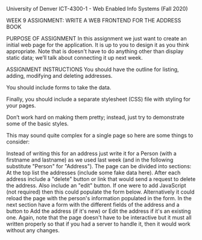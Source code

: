 University of Denver
ICT-4300-1 - Web Enabled Info Systems (Fall 2020)

WEEK 9
ASSIGNMENT: WRITE A WEB FRONTEND FOR THE ADDRESS BOOK

PURPOSE OF ASSIGNMENT
In this assignment we just want to create an initial web page for the application. It is up to you to design it as you think appropriate. Note that is doesn't have to do anything other than display static data; we’ll talk about connecting it up next week. 

ASSIGNMENT INSTRUCTIONS
You should have the outline for listing, adding, modifying and deleting addresses.

You should include forms to take the data.

Finally, you should include a separate stylesheet (CSS) file with styling for your pages.

Don’t work hard on making them pretty; instead, just try to demonstrate some of the basic styles.

This may sound quite complex for a single page so here are some things to consider:

Instead of writing this for an address just write it for a Person (with a firstname and lastname) as we used last week (and in the following substitute "Person" for "Address").
The page can be divided into sections:
At the top list the  addresses (include some fake data here).
After each address include a "delete" button or link that would send a request to delete the address.
Also include an "edit" button.
If one were to add JavaScript (not required) then this could populate the form below.
Alternatively it could reload the page with the person's information populated in the form.
In the next section have a form with the different fields of the address and a button to Add the address (if it's new) or Edit the address if it's an existing one.
Again, note that the page doesn't have to be interactive but it must all written properly so that if you had a server to handle it, then it would work without any changes.
